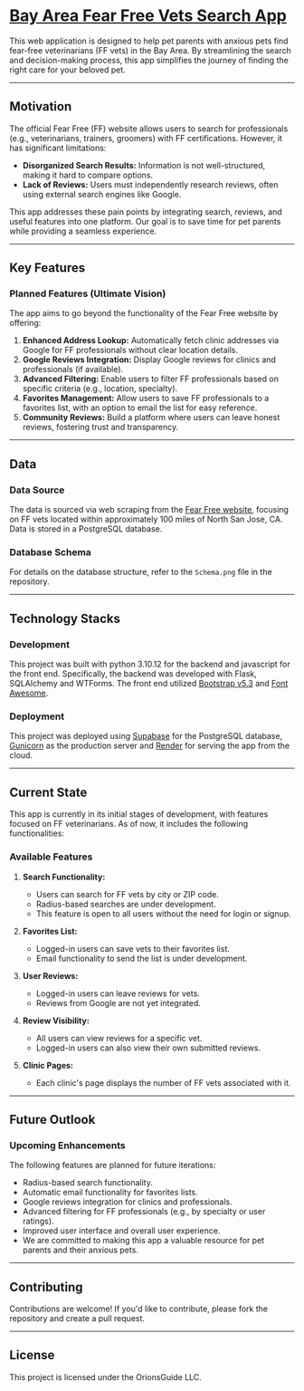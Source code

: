 # [Bay Area Fear Free Vets Search App](https://bay-area-fear-free-vets.onrender.com)

This web application is designed to help pet parents with anxious pets find fear-free veterinarians (FF vets) in the Bay Area. By streamlining the search and decision-making process, this app simplifies the journey of finding the right care for your beloved pet.

------------------------------------------------------------------------------------------------------------------------------------

## Motivation

The official Fear Free (FF) website allows users to search for professionals (e.g., veterinarians, trainers, groomers) with FF certifications. However, it has significant limitations:

- **Disorganized Search Results:** Information is not well-structured, making it hard to compare options.
- **Lack of Reviews:** Users must independently research reviews, often using external search engines like Google.

This app addresses these pain points by integrating search, reviews, and useful features into one platform. Our goal is to save time for pet parents while providing a seamless experience.

------------------------------------------------------------------------------------------------------------------------------------

## Key Features

### Planned Features (Ultimate Vision)

The app aims to go beyond the functionality of the Fear Free website by offering:

1. **Enhanced Address Lookup:** Automatically fetch clinic addresses via Google for FF professionals without clear location details.
2. **Google Reviews Integration:** Display Google reviews for clinics and professionals (if available).
3. **Advanced Filtering:** Enable users to filter FF professionals based on specific criteria (e.g., location, specialty).
4. **Favorites Management:** Allow users to save FF professionals to a favorites list, with an option to email the list for easy reference.
5. **Community Reviews:** Build a platform where users can leave honest reviews, fostering trust and transparency.

------------------------------------------------------------------------------------------------------------------------------------

## Data

### Data Source

The data is sourced via web scraping from the [Fear Free website](https://fearfreepets.com/), focusing on FF vets located within approximately 100 miles of North San Jose, CA. Data is stored in a PostgreSQL database.

### Database Schema

For details on the database structure, refer to the `Schema.png` file in the repository.

------------------------------------------------------------------------------------------------------------------------------------

## Technology Stacks

### Development
This project was built with python 3.10.12 for the backend and javascript for the front end. Specifically, the backend was developed with Flask, SQLAlchemy and WTForms. The front end utilized [Bootstrap v5.3](https://getbootstrap.com/) and [Font Awesome](https://fontawesome.com/).

### Deployment
This project was deployed using [Supabase](https://supabase.com/) for the PostgreSQL database, [Gunicorn](https://gunicorn.org/) as the production server and [Render](https://render.com/) for serving the app from the cloud.

------------------------------------------------------------------------------------------------------------------------------------

## Current State

This app is currently in its initial stages of development, with features focused on FF veterinarians. As of now, it includes the following functionalities:

### Available Features

1. **Search Functionality:**

    - Users can search for FF vets by city or ZIP code.
    - Radius-based searches are under development.
    - This feature is open to all users without the need for login or signup.

2. **Favorites List:**

    - Logged-in users can save vets to their favorites list.
    - Email functionality to send the list is under development.

3. **User Reviews:**

    - Logged-in users can leave reviews for vets.
    - Reviews from Google are not yet integrated.

4. **Review Visibility:**

    - All users can view reviews for a specific vet.
    - Logged-in users can also view their own submitted reviews.

5. **Clinic Pages:**

    - Each clinic's page displays the number of FF vets associated with it.

------------------------------------------------------------------------------------------------------------------------------------

## Future Outlook

### Upcoming Enhancements

The following features are planned for future iterations:

- Radius-based search functionality.
- Automatic email functionality for favorites lists.
- Google reviews integration for clinics and professionals.
- Advanced filtering for FF professionals (e.g., by specialty or user ratings).
- Improved user interface and overall user experience.
- We are committed to making this app a valuable resource for pet parents and their anxious pets.

------------------------------------------------------------------------------------------------------------------------------------

## Contributing

Contributions are welcome! If you'd like to contribute, please fork the repository and create a pull request.

------------------------------------------------------------------------------------------------------------------------------------

## License
This project is licensed under the OrionsGuide LLC. 
